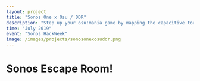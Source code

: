 ```yaml
---
layout: project
title: "Sonos One x Osu / DDR"
description: "Step up your osu!mania game by mapping the capacitive touch controls on the Sonos One to keyboard presses in osu!"
time: "July 2019"
event: "Sonos HackWeek"
image: /images/projects/sonosonexosuddr.png
---
```


# Sonos Escape Room!